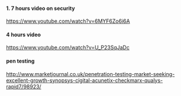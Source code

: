 #### 1. 7 hours video on security
https://www.youtube.com/watch?v=6MYF6Zo6i6A

#### 4 hours video 
https://www.youtube.com/watch?v=U_P23SqJaDc



#### pen testing
http://www.marketjournal.co.uk/penetration-testing-market-seeking-excellent-growth-synopsys-cigital-acunetix-checkmarx-qualys-rapid7/98923/
